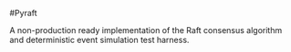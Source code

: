 #Pyraft

A non-production ready implementation of the Raft consensus algorithm and deterministic event simulation test harness.

